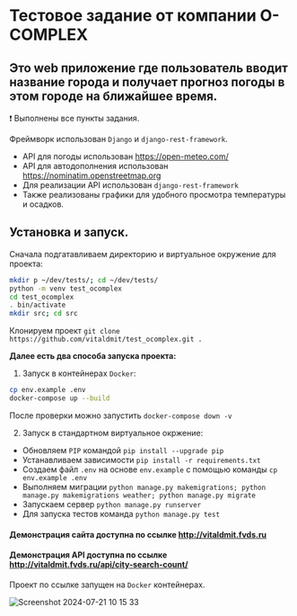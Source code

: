 # Тестовое задание от компании O-COMPLEX

## Это web приложение где пользователь вводит название города и получает прогноз погоды в этом городе на ближайшее время.

❗ Выполнены все пункты задания.

Фреймворк использован `Django` и `django-rest-framework`.
- АPI для погоды использован https://open-meteo.com/
- API для автодополнения использован https://nominatim.openstreetmap.org
- Для реализации API использован `django-rest-framework`
- Также реализованы графики для удобного просмотра температуры и осадков.

## Установка и запуск.
Сначала подгатавливаем директорию и виртуальное окружение для проекта:
```bash
mkdir p ~/dev/tests/; cd ~/dev/tests/
python -m venv test_ocomplex
cd test_ocomplex
. bin/activate
mkdir src; cd src
```
Клонируем проект `git clone https://github.com/vitaldmit/test_ocomplex.git .`

**Далее есть два способа запуска проекта:**

1. Запуск в контейнерах `Docker`:
```bash
cp env.example .env
docker-compose up --build
```
После проверки можно запустить `docker-compose down -v`

2. Запуск в стандартном виртуальное окржение:
- Обновляем `PIP` командой `pip install --upgrade pip`
- Устанавливаем зависимости `pip install -r requirements.txt`
- Создаем файл `.env` на основе `env.example` с помощью команды `cp env.example .env`
- Выполняем миграции `python manage.py makemigrations; python manage.py makemigrations weather; python manage.py migrate`
- Запускаем сервер `python manage.py runserver`
- Для запуска тестов команда `python manage.py test`


#### Демонстрация сайта доступна по ссылке http://vitaldmit.fvds.ru
#### Демонстрация API доступна по ссылке http://vitaldmit.fvds.ru/api/city-search-count/

Проект по ссылке запущен на `Docker` контейнерах.

![Screenshot 2024-07-21 10 15 33](https://github.com/user-attachments/assets/5f80c511-5ba0-4296-894e-9ce7f0035fb9)

